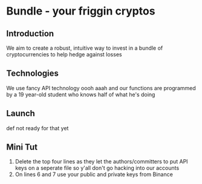 # Bundle - your friggin cryptos

## Introduction
We aim to create a robust, intuitive way to invest in a bundle of cryptocurrencies to help hedge against losses

## Technologies
We use fancy API technology oooh aaah and our functions are programmed by a 19 year-old student who knows half of what he's doing

## Launch
def not ready for that yet

## Mini Tut
1. Delete the top four lines as they let the authors/committers to put API keys on a seperate file so y'all don't go hacking into our accounts
2. On lines 6 and 7 use your public and private keys from Binance
